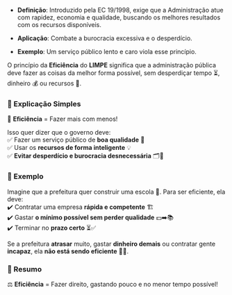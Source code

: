 - **Definição**: Introduzido pela EC 19/1998, exige que a Administração atue com rapidez, economia e qualidade, buscando os melhores resultados com os recursos disponíveis.
  
- **Aplicação**: Combate a burocracia excessiva e o desperdício.
  
- **Exemplo**: Um serviço público lento e caro viola esse princípio.

O princípio da **Eficiência** do **LIMPE** significa que a administração pública deve fazer as coisas da melhor forma possível, sem desperdiçar tempo ⏳, dinheiro 💰 ou recursos 🏢.
### 🔹 Explicação Simples

📌 **Eficiência** = Fazer mais com menos!

Isso quer dizer que o governo deve:  
✅ Fazer um serviço público de **boa qualidade** 🎯  
✅ Usar os **recursos de forma inteligente** 💡  
✅ **Evitar desperdício e burocracia desnecessária** 🗂️🚫

### 🔹 Exemplo

Imagine que a prefeitura quer construir uma escola 🏫. Para ser eficiente, ela deve:  
✔️ Contratar uma empresa **rápida e competente** 🏗️  
✔️ Gastar **o mínimo possível sem perder qualidade** 💵➡️📚  
✔️ Terminar no **prazo certo** ⏳✅

Se a prefeitura **atrasar** muito, gastar **dinheiro demais** ou contratar gente **incapaz**, ela **não está sendo eficiente** 🚨❌.

### 🔹 Resumo

⚖️ **Eficiência** = Fazer direito, gastando pouco e no menor tempo possível!